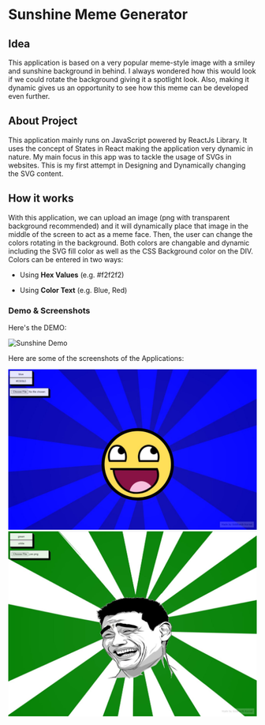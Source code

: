 # Sunshine Meme Generator

## Idea

This application is based on a very popular meme-style image with a smiley and sunshine background in behind. I always wondered how this would look if we could rotate the background giving it a spotlight look. Also, making it dynamic gives us an opportunity to see how this meme can be developed even further.

## About Project

This application mainly runs on JavaScript powered by ReactJs Library. It uses the concept of States in React making the application very dynamic in nature. My main focus in this app was to tackle the usage of SVGs in websites. This is my first attempt in Designing and Dynamically changing the SVG content.

## How it works

With this application, we can upload an image (png with transparent background recommended) and it will dynamically place that image in the middle of the screen to act as a meme face. Then, the user can change the colors rotating in the background. Both colors are changable and dynamic including the SVG fill color as well as the CSS Background color on the DIV. Colors can be entered in two ways: <br>

- Using **Hex Values** (e.g. #f2f2f2)

- Using **Color Text** (e.g. Blue, Red)


### Demo & Screenshots

Here's the DEMO:<br>

![Sunshine Demo](https://github.com/skurnal2/30ProjectsIn60Days/blob/master/sunshine-meme-generator/sample/final.gif?raw=true)

Here are some of the screenshots of the Applications: <br>

![Sunshine Screen 1](https://github.com/skurnal2/30ProjectsIn60Days/blob/master/sunshine-meme-generator/sample/smiley-sample.JPG?raw=true)
<br>
![Sunshine Screen 2](https://github.com/skurnal2/30ProjectsIn60Days/blob/master/sunshine-meme-generator/sample/yao-sample.JPG?raw=true)
